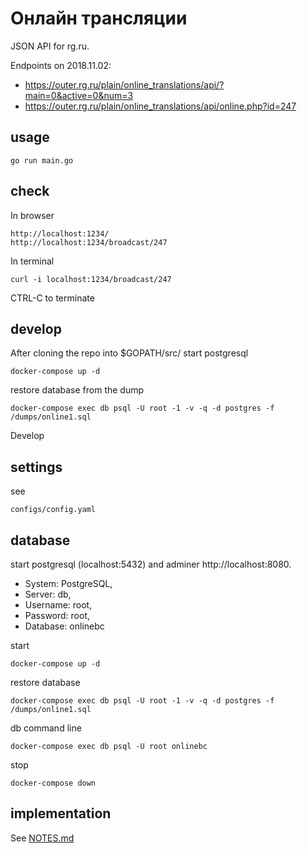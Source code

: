# Онлайн трансляции


JSON API for rg.ru.

Endpoints on 2018.11.02:
- https://outer.rg.ru/plain/online_translations/api/?main=0&active=0&num=3
- https://outer.rg.ru/plain/online_translations/api/online.php?id=247

## usage 
    go run main.go

## check

In browser

	http://localhost:1234/
	http://localhost:1234/broadcast/247

In terminal

	curl -i localhost:1234/broadcast/247

CTRL-C to terminate


## develop

After cloning the repo into $GOPATH/src/ start postgresql
	
	docker-compose up -d



restore database from the dump

	docker-compose exec db psql -U root -1 -v -q -d postgres -f /dumps/online1.sql

Develop





## settings

see

    configs/config.yaml


## database


start postgresql (localhost:5432) and adminer http://localhost:8080. 

- System: PostgreSQL,
- Server: db,
- Username: root,
- Password: root,
- Database: onlinebc

start

    docker-compose up -d


restore database

	docker-compose exec db psql -U root -1 -v -q -d postgres -f /dumps/online1.sql



db command line

	docker-compose exec db psql -U root onlinebc

stop

    docker-compose down


## implementation

See [NOTES.md](NOTES.md)